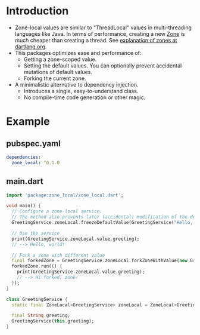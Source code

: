 # Introduction
  * Zone-local values are similar to "ThreadLocal" values in multi-threading languages like Java.
    In terms of performance, creating a new [Zone](https://api.dartlang.org/stable/dart-async/Zone-class.html)
    is much cheaper than creating a thread. See [explanation of zones at dartlang.org](https://www.dartlang.org/articles/libraries/zones).
  * This packages optimizes ease and performance of:
    * Getting a zone-scoped value.
    * Setting the default values. You can optionally prevent accidental mutations of default values.
    * Forking the current zone.
  * A minimalistic alternative to dependency injection.
    * Introduces a single, easy-to-understand class.
    * No compile-time code generation or other magic.

# Example
## pubspec.yaml
```yaml
dependencies:
  zone_local: ^0.1.0
```

## main.dart
```dart
import 'package:zone_local/zone_local.dart';

void main() {
  // Configure a zone-local service.
  // The method also prevents later (accidental) modification of the default value.
  GreetingService.zoneLocal.freezeDefaultValue(GreetingService("Hello, world!"));

  // Use the service
  print(GreetingService.zoneLocal.value.greeting);
  // --> Hello, world!

  // Fork a zone with different value
  final forkedZone = GreetingService.zoneLocal.forkZoneWithValue(new GreetingService("Hi, forked zone!"));
  forkedZone.run(() {
    print(GreetingService.zoneLocal.value.greeting);
    // --> Hi forked, zone!
  });
}

class GreetingService {
  static final ZoneLocal<GreetingService> zoneLocal = ZoneLocal<GreetingService>();

  final String greeting;
  GreetingService(this.greeting);
}
```